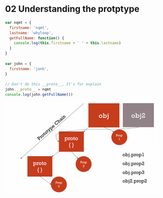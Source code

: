 # 02 Understanding the protptype

```javascript
var nqmt = {
  firstname: 'nqmt',
  lastname: 'whyloop',
  getFullName: function() {
    console.log(this.firstname + ' ' + this.lastname)
  }
}

var john = {
  firstname: 'jonh',
}

// Don't do this __proto__, It's for explain
john.__proto__ = nqmt
console.log(john.getFullName())

```

![Prototype Chain](img/prototype-chain.png)